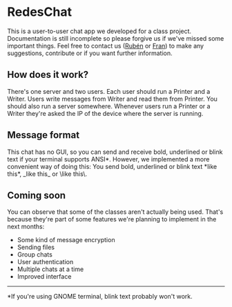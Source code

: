# RedesChat

This is a user-to-user chat app we developed for a class project. Documentation is still incomplete so please forgive us if we've missed some important things. Feel free to contact us ([Rubén](https://github.com/Rubenmp) or [Fran](https://github.com/fjmpiq)) to make any suggestions, contribute or if you want further information. 

## How does it work?

There's one server and two users. Each user should run a Printer and a Writer. Users write messages from Writer and read them from Printer. You should also run a server somewhere. Whenever users run a Printer or a Writer they're asked the IP of the device where the server is running.

## Message format

This chat has no GUI, so you can send and receive bold, underlined or blink text if your terminal supports ANSI\*. However, we implemented a more convenient way of doing this: You send bold, underlined or blink text \*like this\*, \_like this\_ or \\like this\\.

## Coming soon

You can observe that some of the classes aren't actually being used. That's because they're part of some features we're planning to implement in the next months:

- Some kind of message encryption
- Sending files
- Group chats
- User authentication
- Multiple chats at a time
- Improved interface

---

\*If you're using GNOME terminal, blink text probably won't work.
